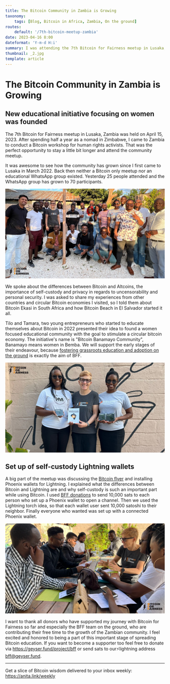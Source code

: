 ```yaml
---
title: The Bitcoin Community in Zambia is Growing
taxonomy:
    tags: [Blog, Bitcoin in Africa, Zambia, On the ground]
routes:
    default: '/7th-bitcoin-meetup-zambia'
date: 2023-04-16 8:00
dateformat: 'Y-m-d H:i'
summary: I was attending the 7th Bitcoin for Fairness meetup in Lusaka, which was a great success, we installed self-custody LN wallets and a female focused community was founded. Here is my report.
thumbnail: _2.jpg
template: article
---
```



# The Bitcoin Community in Zambia is Growing 

## New educational initiative focusing on women was founded 

The 7th Bitcoin for Fairness meetup in Lusaka, Zambia was held on April 15, 2023. After spending half a year as a nomad in Zimbabwe, I came to Zambia to conduct a Bitcoin workshop for human rights activists. That was the perfect opportunity to stay a little bit longer and attend the community meetup.

It was awesome to see how the community has grown since I first came to Lusaka in March 2022. Back then neither a Bitcoin only meetup nor an educational WhatsApp group existed. Yesterday 25 people attended and the WhatsApp group has grown to 70 participants.

![](_2.jpg)

We spoke about the differences between Bitcoin and Altcoins, the importance of self-custody and privacy in regards to uncensorability and personal security. I was asked to share my experiences from other countries and circular Bitcoin economies I visited, so I told them about Bitcoin Ekasi in South Africa and how Bitcoin Beach in El Salvador started it all.

Tilo and Tamara, two young entrepreneurs who started to educate themselves about Bitcoin in 2022 presented their idea to found a women focused educational community with the goal to stimulate a circular bitcoin economy. The initiative's name is "Bitcoin Banamayo Community", Banamayo means women in Bemba. We will support the early stages of their endeavour, because [fostering grassroots education and adoption on the ground](https://bffbtc.org/mission/) is exactly the aim of BFF.

![Tilo and Tamara were gifted one of my books and Trezor hardware wallets](_3.jpg)

## Set up of self-custody Lightning wallets

A big part of the meetup was discussing the [Bitcoin flyer](https://bffbtc.org/flyer) and installing Phoenix wallets for Lightning. I explained what the differences between Bitcoin and Lightning are and why self-custody is such an important part while using Bitcoin. I used [BFF donations](https://geyser.fund/project/bff) to send 10,000 sats to each person who set up a Phoenix wallet to open a channel. Then we used the Lightning torch idea, so that each wallet user sent 10,000 satoshi to their neighbor. Finally everyone who wanted was set up with a connected Phoenix wallet.

![](_1.jpg)

I want to thank all donors who have supported my journey with Bitcoin for Fairness so far and especially the BFF team on the ground, who are contributing their free time to the growth of the Zambian community. I feel excited and honored to being a part of this important stage of spreading Bitcoin education. If you want to become a supporter too feel free to donate via https://geyser.fund/project/bff or send sats to our⚡️lightning address bff@geyser.fund.

---
Get a slice of Bitcoin wisdom delivered to your inbox weekly: https://anita.link/weekly 